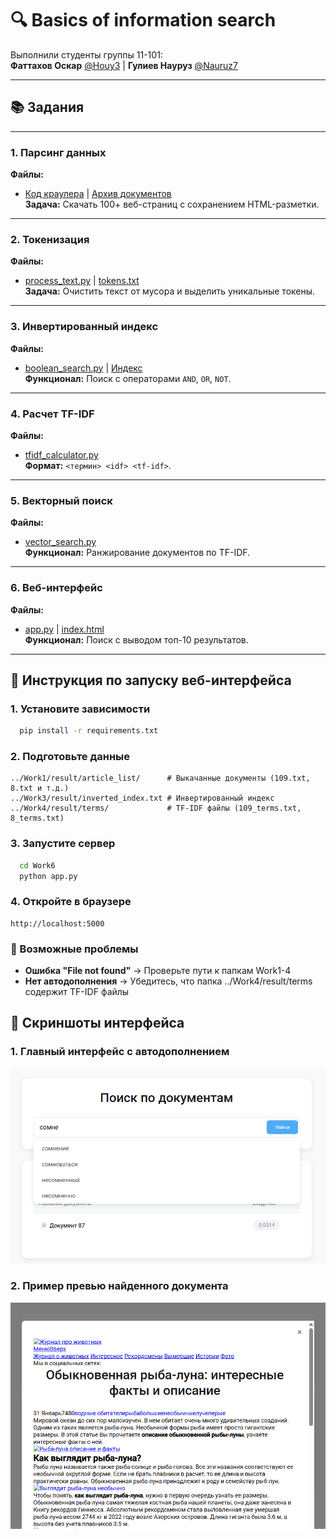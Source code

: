 # 🔍 Basics of information search

Выполнили студенты группы 11-101:  
**Фаттахов Оскар** [@Houy3](https://t.me/Houy3) | **Гулиев Науруз** [@Nauruz7](https://t.me/Nauruz7)

---
## 📚 Задания

---

### 1. **Парсинг данных**  
**Файлы:**  
- [Код краулера](/Work1/ArticleCrawler.py) | [Архив документов](/Work1/result/article_list.zip)  
**Задача:** Скачать 100+ веб-страниц с сохранением HTML-разметки.

---

### 2. **Токенизация**  
**Файлы:**  
- [process_text.py](/Work2/result/process_text.py) | [tokens.txt](/Work2/result/tokens.txt)  
**Задача:** Очистить текст от мусора и выделить уникальные токены.

---

### 3. **Инвертированный индекс**  
**Файлы:**  
- [boolean_search.py](/Work3/result/boolean_search.py) | [Индекс](/Work3/result/inverted_index.txt)  
**Функционал:** Поиск с операторами `AND`, `OR`, `NOT`.

---

### 4. **Расчет TF-IDF**  
**Файлы:**  
- [tfidf_calculator.py](/Work4/result/tfidf_calculator.py)  
**Формат:** `<термин> <idf> <tf-idf>`.

---

### 5. **Векторный поиск**  
**Файлы:**  
- [vector_search.py](/Work5/vector_search.py)  
**Функционал:** Ранжирование документов по TF-IDF.

---

### 6. **Веб-интерфейс**  
**Файлы:**  
- [app.py](/Work6/app.py) | [index.html](/Work6/templates/index.html)  
**Функционал:** Поиск с выводом топ-10 результатов.

---

## 🚀 Инструкция по запуску веб-интерфейса

### 1. Установите зависимости
```bash
  pip install -r requirements.txt
```

### 2. Подготовьте данные
```
../Work1/result/article_list/      # Выкачанные документы (109.txt, 8.txt и т.д.)
../Work3/result/inverted_index.txt # Инвертированный индекс
../Work4/result/terms/             # TF-IDF файлы (109_terms.txt, 8_terms.txt)
```
### 3. Запустите сервер
```bash
  cd Work6
  python app.py
```
### 4. Откройте в браузере
```commandline
http://localhost:5000
```

### 🔧 Возможные проблемы

- **Ошибка "File not found"** → Проверьте пути к папкам Work1-4
- **Нет автодополнения** → Убедитесь, что папка ../Work4/result/terms содержит TF-IDF файлы

## 📸 Скриншоты интерфейса
### 1. Главный интерфейс с автодополнением
![Главная страница](./images/img.png)

### 2. Пример превью найденного документа
![Результаты поиска](./images/img_1.png)